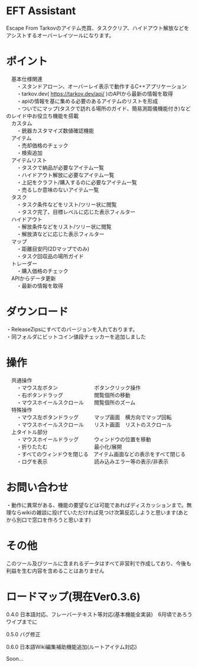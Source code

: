 # EFT Assistant

Escape From Tarkovのアイテム売買、タスククリア、ハイドアウト解放などをアシストするオーバーレイツールになります。<br>

# ポイント<br>
　基本仕様関連<br>
　　・スタンドアローン、オーバーレイ表示で動作するC++アプリケーション<br>
　　・tarkov.dev( https://tarkov.dev/api/ )のAPIから最新の情報を取得<br>
　　・apiの情報を基に集める必要のあるアイテムのリストを形成<br>
　　・ついでにマップ(タスクで訪れる場所のガイド、簡易測距儀機能付き)などのレイド中お役立ち機能を搭載<br>
　カスタム<br>
　　・銃器カスタマイズ数値確認機能<br>
　アイテム<br>
　　・売却価格のチェック<br>
　　・検索追加<br>
　アイテムリスト<br>
　　・タスクで納品が必要なアイテム一覧<br>
　　・ハイドアウト解放に必要なアイテム一覧<br>
　　・上記をクラフト/購入するのに必要なアイテム一覧<br>
　　・売るしか意味のないアイテム一覧<br>
　タスク<br>
　　・タスク条件などをリスト/ツリー状に閲覧<br>
　　・タスク完了、目標レベルに応じた表示フィルター<br>
　ハイドアウト<br>
　　・解放条件などをリスト/ツリー状に閲覧<br>
　　・解放済などに応じた表示フィルター<br>
　マップ<br>
　　・距離目安円(2Dマップでのみ)<br>
　　・タスク回収品の場所ガイド<br>
　トレーダー<br>
　　・購入価格のチェック<br>
　APIからデータ更新<br>
　　・最新の情報を取得<br>

# ダウンロード<br>
・ReleaseZipsにすべてのバージョンを入れております。<br>
・同フォルダにビットコイン値段チェッカーを追加しました<br>

# 操作<br>
　共通操作<br>
　　・マウス左ボタン　　　　　　　ボタンクリック操作<br>
　　・右ボタンドラッグ　　　　　　閲覧個所の移動<br>
　　・マウスホイールスクロール　　閲覧個所のズーム<br>
　特殊操作<br>
　　・マウス左ボタンドラッグ　　　マップ画面　横方向でマップ回転<br>
　　・マウスホイールスクロール　　リスト画面　リストのスクロール<br>
　上タイトル部分<br>
　　・マウスホイールドラッグ　　　ウィンドウの位置を移動<br>
　　・折りたたむ　　　　　　　　　最小化/展開<br>
　　・すべてのウィンドウを閉じる　アイテム画面などの表示をすべて閉じる<br>
　　・ログを表示　　　　　　　　　読み込みエラー等の表示/非表示<br>

# お問い合わせ<br>
・動作に異常がある、機能の要望などは可能であればディスカッションまで。無理ならwikiの雑談に投げていただければ見つけ次第反応しようと思います(あとから別口で窓口を作ろうと思います)<br>

# その他<br>
このツール及びツールに含まれるデータはすべて非営利で作成しており、今後も利益を生む内容を含めることはありません<br>

# ロードマップ(現在Ver0.3.6)

0.4.0 日本語対応、フレーバーテキスト等対応(基本機能全実装)　6月頃であろうワイプまでに

0.5.0 バグ修正

0.6.0 日本語Wiki編集補助機能追加(ルートアイテム対応)

Soon...
